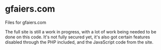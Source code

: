 # gfaiers.com
Files for gfaiers.com


The full site is still a work in progress, with a lot of work being needed to be done on this code.  It's not fully secured yet, it's also got certain features disabled through the PHP included, and the JavaScript code from the site.
